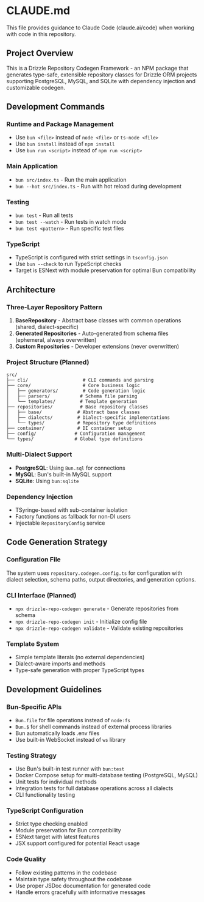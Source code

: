 
# CLAUDE.md

This file provides guidance to Claude Code (claude.ai/code) when working with code in this repository.

## Project Overview

This is a Drizzle Repository Codegen Framework - an NPM package that generates type-safe, extensible repository classes for Drizzle ORM projects supporting PostgreSQL, MySQL, and SQLite with dependency injection and customizable codegen.

## Development Commands

### Runtime and Package Management
- Use `bun <file>` instead of `node <file>` or `ts-node <file>`
- Use `bun install` instead of `npm install`
- Use `bun run <script>` instead of `npm run <script>`

### Main Application
- `bun src/index.ts` - Run the main application
- `bun --hot src/index.ts` - Run with hot reload during development

### Testing
- `bun test` - Run all tests
- `bun test --watch` - Run tests in watch mode
- `bun test <pattern>` - Run specific test files

### TypeScript
- TypeScript is configured with strict settings in `tsconfig.json`
- Use `bun --check` to run TypeScript checks
- Target is ESNext with module preservation for optimal Bun compatibility

## Architecture

### Three-Layer Repository Pattern
1. **BaseRepository** - Abstract base classes with common operations (shared, dialect-specific)
2. **Generated Repositories** - Auto-generated from schema files (ephemeral, always overwritten)  
3. **Custom Repositories** - Developer extensions (never overwritten)

### Project Structure (Planned)
```
src/
├── cli/                    # CLI commands and parsing
├── core/                   # Core business logic
│   ├── generators/         # Code generation logic
│   ├── parsers/           # Schema file parsing
│   └── templates/         # Template generation
├── repositories/          # Base repository classes
│   ├── base/             # Abstract base classes
│   ├── dialects/         # Dialect-specific implementations
│   └── types/            # Repository type definitions
├── container/            # DI container setup
├── config/              # Configuration management
└── types/               # Global type definitions
```

### Multi-Dialect Support
- **PostgreSQL**: Using `Bun.sql` for connections
- **MySQL**: Bun's built-in MySQL support
- **SQLite**: Using `bun:sqlite` 

### Dependency Injection
- TSyringe-based with sub-container isolation
- Factory functions as fallback for non-DI users
- Injectable `RepositoryConfig` service

## Code Generation Strategy

### Configuration File
The system uses `repository.codegen.config.ts` for configuration with dialect selection, schema paths, output directories, and generation options.

### CLI Interface (Planned)
- `npx drizzle-repo-codegen generate` - Generate repositories from schema
- `npx drizzle-repo-codegen init` - Initialize config file
- `npx drizzle-repo-codegen validate` - Validate existing repositories

### Template System
- Simple template literals (no external dependencies)
- Dialect-aware imports and methods
- Type-safe generation with proper TypeScript types

## Development Guidelines

### Bun-Specific APIs
- `Bun.file` for file operations instead of `node:fs`
- `Bun.$` for shell commands instead of external process libraries
- Bun automatically loads .env files
- Use built-in WebSocket instead of `ws` library

### Testing Strategy
- Use Bun's built-in test runner with `bun:test`
- Docker Compose setup for multi-database testing (PostgreSQL, MySQL)
- Unit tests for individual methods
- Integration tests for full database operations across all dialects
- CLI functionality testing

### TypeScript Configuration
- Strict type checking enabled
- Module preservation for Bun compatibility
- ESNext target with latest features
- JSX support configured for potential React usage

### Code Quality
- Follow existing patterns in the codebase
- Maintain type safety throughout the codebase
- Use proper JSDoc documentation for generated code
- Handle errors gracefully with informative messages
